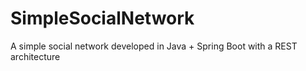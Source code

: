 # SimpleSocialNetwork
A simple social network developed in Java + Spring Boot with a REST architecture
